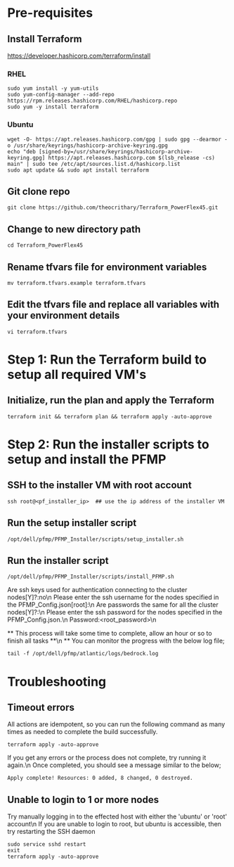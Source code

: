 # Pre-requisites

## Install Terraform
https://developer.hashicorp.com/terraform/install

### RHEL
```
sudo yum install -y yum-utils
sudo yum-config-manager --add-repo https://rpm.releases.hashicorp.com/RHEL/hashicorp.repo
sudo yum -y install terraform
```

### Ubuntu
```
wget -O- https://apt.releases.hashicorp.com/gpg | sudo gpg --dearmor -o /usr/share/keyrings/hashicorp-archive-keyring.gpg
echo "deb [signed-by=/usr/share/keyrings/hashicorp-archive-keyring.gpg] https://apt.releases.hashicorp.com $(lsb_release -cs) main" | sudo tee /etc/apt/sources.list.d/hashicorp.list
sudo apt update && sudo apt install terraform
```

## Git clone repo
```
git clone https://github.com/theocrithary/Terraform_PowerFlex45.git
```

## Change to new directory path
```
cd Terraform_PowerFlex45
```

## Rename tfvars file for environment variables
```
mv terraform.tfvars.example terraform.tfvars
```

## Edit the tfvars file and replace all variables with your environment details
```
vi terraform.tfvars
```
# Step 1: Run the Terraform build to setup all required VM's

## Initialize, run the plan and apply the Terraform
```
terraform init && terraform plan && terraform apply -auto-approve
```

# Step 2: Run the installer scripts to setup and install the PFMP

## SSH to the installer VM with root account
```
ssh root@<pf_installer_ip>  ## use the ip address of the installer VM
```

## Run the setup installer script
```
/opt/dell/pfmp/PFMP_Installer/scripts/setup_installer.sh
```

## Run the installer script
```
/opt/dell/pfmp/PFMP_Installer/scripts/install_PFMP.sh
```
Are ssh keys used for authentication connecting to the cluster nodes[Y]?:no\n
Please enter the ssh username for the nodes specified in the PFMP_Config.json[root]:<enter>\n
Are passwords the same for all the cluster nodes[Y]?:<enter>\n
Please enter the ssh password for the nodes specified in the PFMP_Config.json.\n
Password:<root_password>\n

** This process will take some time to complete, allow an hour or so to finish all tasks **\n
** You can monitor the progress with the below log file;
```
tail -f /opt/dell/pfmp/atlantic/logs/bedrock.log
```

# Troubleshooting

## Timeout errors
All actions are idempotent, so you can run the following command as many times as needed to complete the build successfully.
```
terraform apply -auto-approve
```
If you get any errors or the process does not complete, try running it again.\n
Once completed, you should see a message similar to the below;
```
Apply complete! Resources: 0 added, 8 changed, 0 destroyed.
```

## Unable to login to 1 or more nodes
Try manually logging in to the effected host with either the 'ubuntu' or 'root' account\n
If you are unable to login to root, but ubuntu is accessible, then try restarting the SSH daemon
```
sudo service sshd restart
exit
terraform apply -auto-approve
```